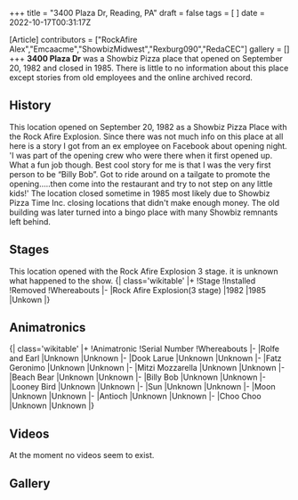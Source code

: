 +++
title = "3400 Plaza Dr, Reading, PA"
draft = false
tags = [ ]
date = 2022-10-17T00:31:17Z

[Article]
contributors = ["RockAfire Alex","Emcaacme","ShowbizMidwest","Rexburg090","RedaCEC"]
gallery = []
+++
**3400 Plaza Dr** was a Showbiz Pizza place that opened on September 20, 1982 and closed in 1985. There is little to no information about this place except stories from old employees and the online archived record.

## History ##
This location opened on September 20, 1982 as a Showbiz Pizza Place with the Rock Afire Explosion. Since there was not much info on this place at all here is a story I got from an ex employee on Facebook about opening night.  'I was part of the opening crew who were there when it first opened up.  What a fun job though.  Best cool story for me is that I was the very first person to be “Billy Bob”.  Got to ride around on a tailgate to promote the opening…..then come into the restaurant and try to not step on any little kids!' The location closed sometime in 1985 most likely due to Showbiz Pizza Time Inc. closing locations that didn't make enough money. The old building was later turned into a bingo place with many Showbiz remnants left behind.

## Stages ##
This location opened with the Rock Afire Explosion 3 stage. it is unknown what happened to the show.
{| class='wikitable'
|+
!Stage
!Installed
!Removed
!Whereabouts
|-
|Rock Afire Explosion(3 stage)
|1982
|1985
|Unkown
|}

## Animatronics ##
{| class='wikitable'
|+
!Animatronic
!Serial Number
!Whereabouts
|-
|Rolfe and Earl
|Unknown
|Unknown
|-
|Dook Larue
|Unknown
|Unknown
|-
|Fatz Geronimo
|Unknown
|Unknown
|-
|Mitzi Mozzarella
|Unknown
|Unknown
|-
|Beach Bear
|Unknown
|Unknown
|-
|Billy Bob
|Unknown
|Unknown
|-
|Looney Bird
|Unknown
|Unknown
|-
|Sun 
|Unknown
|Unknown
|-
|Moon
|Unknown
|Unknown
|-
|Antioch 
|Unknown
|Unknown
|-
|Choo Choo
|Unknown
|Unknown
|}

## Videos ##
At the moment no videos seem to exist.

## Gallery ##

